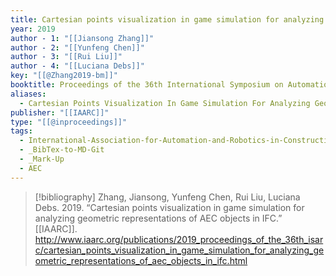 ```yaml
---
title: Cartesian points visualization in game simulation for analyzing geometric representations of AEC objects in IFC
year: 2019
author - 1: "[[Jiansong Zhang]]"
author - 2: "[[Yunfeng Chen]]"
author - 3: "[[Rui Liu]]"
author - 4: "[[Luciana Debs]]"
key: "[[@Zhang2019-bm]]"
booktitle: Proceedings of the 36th International Symposium on Automation and Robotics in Construction (ISARC)
aliases:
  - Cartesian Points Visualization In Game Simulation For Analyzing Geometric Representations Of Aec Objects In Ifc
publisher: "[[IAARC]]"
type: "[[@inproceedings]]"
tags:
  - International-Association-for-Automation-and-Robotics-in-Construction-IAARC
  - _BibTex-to-MD-Git
  - _Mark-Up
  - AEC
---
```


> [!bibliography]
> Zhang, Jiansong, Yunfeng Chen, Rui Liu, Luciana Debs. 2019. “Cartesian points visualization in game simulation for analyzing geometric representations of AEC objects in IFC.” [[IAARC]]. http://www.iaarc.org/publications/2019_proceedings_of_the_36th_isarc/cartesian_points_visualization_in_game_simulation_for_analyzing_geometric_representations_of_aec_objects_in_ifc.html